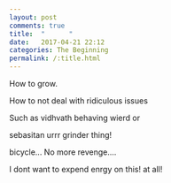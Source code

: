 ```yaml
---
layout: post
comments: true
title:  "      "
date:   2017-04-21 22:12
categories: The Beginning
permalink: /:title.html
---
```


How to grow.

How to not deal with ridiculous issues

Such as vidhvath behaving wierd or 

sebasitan urrr grinder thing! 

bicycle... No more revenge.... 

I dont want to expend enrgy on this! at all!
